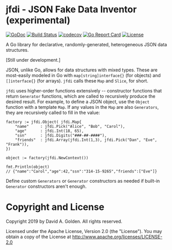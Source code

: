 # jfdi - JSON Fake Data Inventor (experimental)

[![GoDoc](https://godoc.org/github.com/xdg-go/jfdi?status.svg)](https://godoc.org/github.com/xdg-go/jfdi) [![Build Status](https://travis-ci.org/xdg-go/jfdi.svg?branch=master)](https://travis-ci.org/xdg-go/jfdi) [![codecov](https://codecov.io/gh/xdg-go/jfdi/branch/master/graph/badge.svg)](https://codecov.io/gh/xdg-go/jfdi) [![Go Report Card](https://goreportcard.com/badge/github.com/xdg-go/jfdi)](https://goreportcard.com/report/github.com/xdg-go/jfdi) [![License](https://img.shields.io/badge/License-Apache%202.0-blue.svg)](https://opensource.org/licenses/Apache-2.0)

A Go library for declarative, randomly-generated, heterogeneous JSON data
structures.

[Still under development.]

JSON, unlike Go, allows for data structures with mixed types.  These are
most-easily modeled in Go with `map[string]interface{}` (for objects) and
`[]interface{}` (for arrays).  `jfdi` calls these `Map` and `Slice`, for short.

`jfdi` uses higher-order functions extensively -- constructor functions that return
`Generator` functions, which are called to recursively produce the
desired result.  For example, to define a JSON object, use the `Object`
function with a template `Map`.  If any values in the `Map` are also
`Generators`, they are recursively called to fill in the value:

    factory := jfdi.Object( jfdi.Map{
        "name"     : jfdi.Pick("Alice", "Bob", "Carol"),
        "age"      : jfdi.Int(18, 65),
        "ssn"      : jfdi.Digits("###-##-####"),
        "friends"  : jfdi.Array(jfdi.Int(1,3), jfdi.Pick("Dan", "Eve", "Frank")),
    })

    object := factory(jfdi.NewContext())

    fmt.Println(object)
    // {"name":"Carol","age":42,"ssn":"314-15-9265","friends":["Eve"]}

Define custom `Generators` or `Generator` constructors as needed if built-in
`Generator` constructors aren't enough.

# Copyright and License

Copyright 2019 by David A. Golden. All rights reserved.

Licensed under the Apache License, Version 2.0 (the "License").
You may obtain a copy of the License at http://www.apache.org/licenses/LICENSE-2.0

